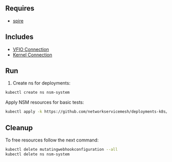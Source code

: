 ## Requires

- [spire](../spire)

## Includes

- [VFIO Connection](../use-cases/Vfio2Noop)
- [Kernel Connection](../use-cases/SriovKernel2Noop)

## Run

1. Create ns for deployments:
```bash
kubectl create ns nsm-system
```

Apply NSM resources for basic tests:
```bash
kubectl apply -k https://github.com/networkservicemesh/deployments-k8s/examples/sriov?ref=0e922e09f130b5fc4c8fd15d307bafe847435d2f
```

## Cleanup

To free resources follow the next command:
```bash
kubectl delete mutatingwebhookconfiguration --all
kubectl delete ns nsm-system
```
